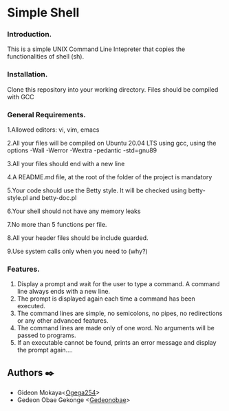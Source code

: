 # Simple Shell

### Introduction.
This is a simple UNIX Command Line Intepreter that copies the functionalities of shell (sh).

### Installation.
Clone this repository into your working directory. Files should be compiled with GCC

### General Requirements.
1.Allowed editors: vi, vim, emacs

2.All your files will be compiled on Ubuntu 20.04 LTS using gcc, using the options -Wall -Werror -Wextra -pedantic -std=gnu89

3.All your files should end with a new line

4.A README.md file, at the root of the folder of the project is mandatory

5.Your code should use the Betty style. It will be checked using betty-style.pl and betty-doc.pl

6.Your shell should not have any memory leaks

7.No more than 5 functions per file.

8.All your header files should be include guarded.

9.Use system calls only when you need to (why?)

### Features.
1. Display a prompt and wait for the user to type a command. A command line always ends with a new line.
2. The prompt is displayed again each time a command has been executed.
3. The command lines are simple, no semicolons, no pipes, no redirections or any other advanced features.
4. The command lines are made only of one word. No arguments will be passed to programs.
5. If an executable cannot be found, prints an error message and display the prompt again....

## Authors :black_nib:

* Gideon Mokaya<[Ogega254](https://github.com/Ogega254)>
* Gedeon Obae Gekonge <[Gedeonobae](https://github.com/Gedeonobae)>
